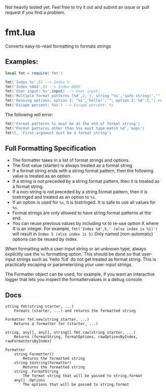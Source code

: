 Not heavily tested yet. Feel free to try it out and submit an issue or pull request if you find a problem.

# fmt.lua

Converts easy-to-read formatting to formats strings

## Examples:

```lua
local fmt = require('fmt')

fmt('Index %s',5) --> Index 5
fmt('Index %04d',5) --> Index 0005
fmt('User input: %s',input) --> User input:
fmt('Multiple format patterns (%d',2,'), string "%s','safe string!','"') --> Multiple format patterns (2), string "safe string!"
fmt('Reusing options: option 1: "%s','hello!','"; option 2: %d',5,'; repeat: $1 $2') --> Reusing options: option 1: "hello!"; option 2: 5; repeat: hello! 5
fmt('Escape percent: %%s') --> Escape percent: %s
```

The following will error:
```lua
fmt('Format patterns %s must be at the end of format string')
fmt('Format patterns other than %%s must type-match %d','oops')
fmt(5, 'First argument must be a format string')
```

## Full Formatting Specification

* The formatter takes in a list of format strings and options.
* The first value (starter) is always treated as a format string.
* If a format string ends with a string.format pattern, then the following value is treated as an option.
* If a string is not preceded by a string.format pattern, then it is treated as a format string.
* If a non-string is not preceded by a string.format pattern, then it is tostringed and treated as an option to `%s`.
* If an option is used for `%s`, it is tostringed. It is safe to use all values for `%s`.
* Format strings are only allowed to have string.format patterns at the end.
* You can reuse previous values by including `%X` to re-use option X where X is an integer.
	For example, `fmt('Index %d',5,' (also index is %1)')` will result in `Index 5 (also index is 5)`
	Only named (non-automatic) options can be reused by index.

When formatting with a user-input string or an unknown type, always explicitly use the `%s` formatting option.
This should be done so that user-input strings such as 'hello %d' do not get treated as format string.
This is practically escaping or parameterizing your user-input strings.

The Formatter object can be used, for example, if you want an interactive logger that lets you inspect
the formattervalues in a debug console.

## Docs

```plain
string fmt(string starter, ...)
	Formats (starter, ...) and returns the formatted string

Formatter fmt.new(string starter, ...)
	Returns a formatter for (starter, ...)

string, any[], any[], string[] fmt.raw(string starter, ...)
	Returns (formatString, formatOptions, rawOptionsByIndex, rawFormattersByIndex)

Formatter
	string Formatter()
		Returns the formatted string
	string tostring(Formatter)
		Returns the formatted string
	string .FormatString
		The format string that will be passed to string.format
	any[] .Options
		The options that will be passed to string.format
```